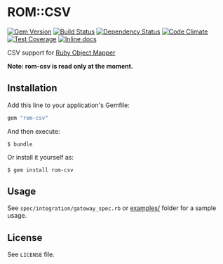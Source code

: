 [gem]: https://rubygems.org/gems/rom-csv
[travis]: https://travis-ci.org/rom-rb/rom-csv
[gemnasium]: https://gemnasium.com/rom-rb/rom-csv
[codeclimate]: https://codeclimate.com/github/rom-rb/rom-csv
[inchpages]: http://inch-ci.org/github/rom-rb/rom-csv

# ROM::CSV

[![Gem Version](https://badge.fury.io/rb/rom-csv.svg)][gem]
[![Build Status](https://travis-ci.org/rom-rb/rom-csv.svg?branch=master)][travis]
[![Dependency Status](https://gemnasium.com/rom-rb/rom-csv.png)][gemnasium]
[![Code Climate](https://codeclimate.com/github/rom-rb/rom-csv/badges/gpa.svg)][codeclimate]
[![Test Coverage](https://codeclimate.com/github/rom-rb/rom-csv/badges/coverage.svg)][codeclimate]
[![Inline docs](http://inch-ci.org/github/rom-rb/rom-csv.svg?branch=master)][inchpages]

CSV support for [Ruby Object Mapper](https://github.com/rom-rb/rom)

**Note: rom-csv is read only at the moment.**

## Installation

Add this line to your application's Gemfile:

```ruby
gem "rom-csv"
```

And then execute:

    $ bundle

Or install it yourself as:

    $ gem install rom-csv

## Usage

See `spec/integration/gateway_spec.rb` or [examples/](https://github.com/rom-rb/rom-csv/tree/master/examples) folder for a sample usage.

## License

See `LICENSE` file.
